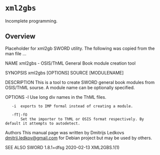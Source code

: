 # ``xml2gbs``

Incomplete programming.

## Overview

Placeholder for xml2gb SWORD utility. The following was copied from the man file ...


NAME
       xml2gbs - OSIS/ThML General Book module creation tool

SYNOPSIS
       xml2gbs [OPTIONS] SOURCE [MODULENAME]

DESCRIPTION
       This is a tool to create SWORD general book modules from OSIS/ThML sourse. A module name can be optionally specified.

OPTIONS
       -l  Use long div names in the ThML files.

       -i  exports to IMP formal instead of creating a module.

       -fT|-fO
           Set the importer to ThML or OSIS format respectively. By default it attempts to autodetect.

Authors
       This manual page was written by Dmitrijs Ledkovs <dmitrij.ledkov@gmail.com> for Debian project but may be used by others.

SEE ALSO
SWORD 1.8.1+dfsg                                                              2020-02-13                                                                 XML2GBS.1(1)
